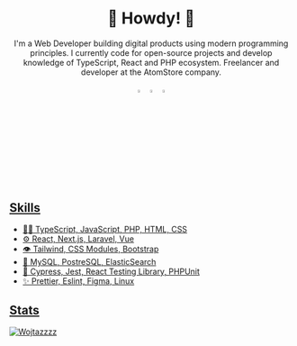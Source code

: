 <h1 align="center">🤠 Howdy! 🤠</h1>

<p align="center">
I'm a Web Developer building digital products using modern programming principles. I currently code for open-source projects and develop knowledge of TypeScript, React and PHP ecosystem. Freelancer and developer at the AtomStore company.
</p>

<div align="center"> 
  
[<img src="https://img.icons8.com/color/48/000000/github.png" width="3.5%"/>](https://github.com/Wojtazzzz)
[<img src="https://img.icons8.com/color/48/000000/linkedin.png" width="3.5%"/>](https://www.linkedin.com/in/marcin-witas-486682202/)
<a href="mailto:marcin.witas72@gmail.com"> <img src="https://img.icons8.com/fluent/48/000000/gmail.png" width="3.5%"/>
  
</div>
<br>

## Skills
- 👨‍💻 TypeScript, JavaScript, PHP, HTML, CSS
- ⚙️ React, Next.js, Laravel, Vue
- 👁️ Tailwind, CSS Modules, Bootstrap
- 💽 MySQL, PostreSQL, ElasticSearch
- 🧪 Cypress, Jest, React Testing Library, PHPUnit
- ✨ Prettier, Eslint, Figma, Linux
  
## Stats
<p><img src="https://github-readme-stats.vercel.app/api?username=Wojtazzzz&show_icons=true&theme=dracula" alt="Wojtazzzz" /></p>
